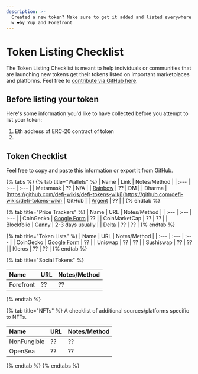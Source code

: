 ```yaml
---
description: >-
  Created a new token? Make sure to get it added and listed everywhere! Curated
  w ❤️by Yup and Forefront
---
```


# Token Listing Checklist

The Token Listing Checklist is meant to help individuals or communities that are launching new tokens get their tokens listed on important marketplaces and platforms. Feel free to [contribute via GitHub here](https://github.com/pinkhoodie/listing-checklist/tree/master). 

## Before listing your token

Here's some information you'd like to have collected before you attempt to list your token: 

1. Eth address of ERC-20 contract of token
2. 
## Token Checklist

Feel free to copy and paste this information or export it from GitHub.

{% tabs %}
{% tab title="Wallets" %}
| Name | Link | Notes/Method |
| :--- | :--- | :--- |
| Metamask | ?? | N/A |
| [Rainbow](https://rainbow.me) | ?? | DM |
| Dharma | [https://github.com/defi-wikis/defi-tokens-wiki](https://github.com/defi-wikis/defi-tokens-wiki) | GitHub |
| [Argent](https://argent.xyz) | ?? |  |
{% endtab %}

{% tab title="Price Trackers" %}
| Name | URL | Notes/Method |
| :--- | :--- | :--- |
| CoinGecko | [Google Form](https://docs.google.com/forms/d/e/1FAIpQLScIlVCl2qIc9SMPxHZCuZAZkRCxCNZugjNmHZISswAeodlc0A/viewform) | ?? |
| CoinMarketCap | ?? | ?? |
| Blockfolio | [Canny](https://blockfolio.canny.io/) | 2-3 days usually |
| Delta | ?? | ?? |
{% endtab %}

{% tab title="Token Lists" %}
| Name | URL | Notes/Method |
| :--- | :--- | :--- |
| CoinGecko | [Google Form](https://docs.google.com/forms/d/e/1FAIpQLScIlVCl2qIc9SMPxHZCuZAZkRCxCNZugjNmHZISswAeodlc0A/viewform) | ?? |
| Uniswap | ?? | ?? |
| Sushiswap | ?? | ?? |
| Kleros | ?? | ?? |
{% endtab %}

{% tab title="Social Tokens" %}


| Name | URL | Notes/Method |
| :--- | :--- | :--- |
| Forefront | ?? | ?? |
{% endtab %}

{% tab title="NFTs" %}
A checklist of additional sources/platforms specific to NFTs.

| Name | URL | Notes/Method |
| :--- | :--- | :--- |
| NonFungible | ?? | ?? |
| OpenSea | ?? | ?? |
{% endtab %}
{% endtabs %}



